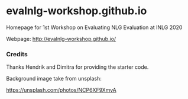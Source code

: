 # evalnlg-workshop.github.io
Homepage for 1st Workshop on Evaluating NLG Evaluation at INLG 2020 

Webpage: http://evalnlg-workshop.github.io/

### Credits

Thanks Hendrik and Dimitra for providing the starter code.

Background image take from unsplash:

https://unsplash.com/photos/NCP6XF9XmvA